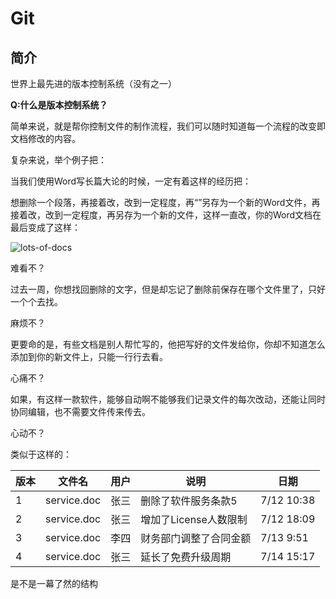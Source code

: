 # Git

## 简介

世界上最先进的版本控制系统（没有之一）

 **Q:什么是版本控制系统？**

简单来说，就是帮你控制文件的制作流程，我们可以随时知道每一个流程的改变即文档修改的内容。

复杂来说，举个例子把：

当我们使用Word写长篇大论的时候，一定有着这样的经历把：

想删除一个段落，再接着改，改到一定程度，再“”另存为一个新的Word文件，再接着改，改到一定程度，再另存为一个新的文件，这样一直改，你的Word文档在最后变成了这样：

![lots-of-docs](https://cdn.liaoxuefeng.com/cdn/files/attachments/0013848606651673ff1c83932d249118bf8fd5c58c15ca2000/0)

难看不？

过去一周，你想找回删除的文字，但是却忘记了删除前保存在哪个文件里了，只好一个个去找。

麻烦不？

更要命的是，有些文档是别人帮忙写的，他把写好的文件发给你，你却不知道怎么添加到你的新文件上，只能一行行去看。

心痛不？

如果，有这样一款软件，能够自动啊不能够我们记录文件的每次改动，还能让同时协同编辑，也不需要文件传来传去。

心动不？

类似于这样的：

| 版本 | 文件名      | 用户 | 说明                   | 日期       |
| ---- | ----------- | ---- | ---------------------- | ---------- |
| 1    | service.doc | 张三 | 删除了软件服务条款5    | 7/12 10:38 |
| 2    | service.doc | 张三 | 增加了License人数限制  | 7/12 18:09 |
| 3    | service.doc | 李四 | 财务部门调整了合同金额 | 7/13 9:51  |
| 4    | service.doc | 张三 | 延长了免费升级周期     | 7/14 15:17 |

是不是一幕了然的结构